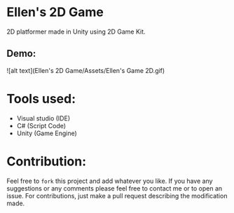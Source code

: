 # Ellen's 2D Game

2D platformer made in Unity using 2D Game Kit. 



## Demo:

![alt text](Ellen's 2D Game/Assets/Ellen's Game 2D.gif)

# Tools used:
* Visual studio (IDE)
* C# (Script Code)
* Unity (Game Engine)

# Contribution: 
Feel free to `fork` this project and add whatever you like. If you have any suggestions or any comments please feel free to contact me or to open an issue. For contributions, just make a pull request describing the modification made.


